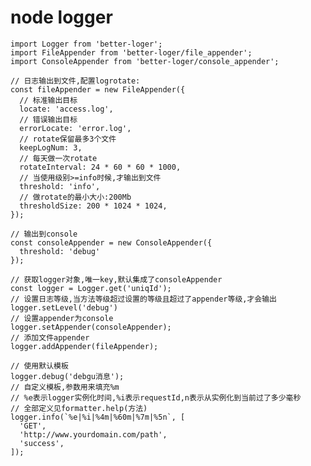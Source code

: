 # node logger

    import Logger from 'better-loger';
    import FileAppender from 'better-loger/file_appender';
    import ConsoleAppender from 'better-loger/console_appender';

    // 日志输出到文件,配置logrotate:
    const fileAppender = new FileAppender({
      // 标准输出目标
      locate: 'access.log',
      // 错误输出目标
      errorLocate: 'error.log',
      // rotate保留最多3个文件
      keepLogNum: 3,
      // 每天做一次rotate
      rotateInterval: 24 * 60 * 60 * 1000,
      // 当使用级别>=info时候,才输出到文件
      threshold: 'info',
      // 做rotate的最小大小:200Mb
      thresholdSize: 200 * 1024 * 1024,
    });

    // 输出到console
    const consoleAppender = new ConsoleAppender({
      threshold: 'debug'
    });

    // 获取logger对象,唯一key,默认集成了consoleAppender
    const logger = Logger.get('uniqId');
    // 设置日志等级,当方法等级超过设置的等级且超过了appender等级,才会输出
    logger.setLevel('debug')
    // 设置appender为console
    logger.setAppender(consoleAppender);
    // 添加文件appender
    logger.addAppender(fileAppender);

    // 使用默认模板
    logger.debug('debgu消息');
    // 自定义模板,参数用来填充%m
    // %e表示logger实例化时间,%i表示requestId,n表示从实例化到当前过了多少毫秒
    // 全部定义见formatter.help(方法)
    logger.info(`%e|%i|%4m|%60m|%7m|%5n`, [
      'GET',
      'http://www.yourdomain.com/path',
      'success',
    ]);
